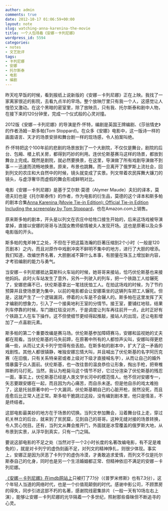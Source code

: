 ```yaml
---
author: admin
comments: true
date: 2012-10-17 01:06:59+00:00
layout: note
slug: watching-anna-karenina-the-movie
title: 一个人包场看《安娜－卡列尼娜》
wordpress_id: 5594
categories:
- notes
- 文艺批评
tags:
- 卡列尼娜
- 安娜
- 托尔斯泰
- 电影
- 编剧
---
```


昨天吃早饭的时候，看到报纸上说新版的《安娜－卡列尼娜》正在上映。我找了一家离家很近的影院，去看九点半的早场。整个放映厅里只有我一个人，这感觉让人惶恐又激动。在这个黑暗的密室里，除了放映员，只有我、托尔斯泰和剧中人物，在接下来的120分钟里，完成一个仪式般的心灵对撞。

2012版《安娜－卡列尼娜》的导演是乔·怀特，编剧是英国王牌编剧、《莎翁情史》的作者汤姆－斯多帕(Tom Stoppard)。在众多《安娜》电影中，这一版诗一样的画面语言、天才的场景安排和舞台剧一样的现场感，令人拍案叫绝。

乔·怀特把这个100年前的悲剧的场景放到了一个大剧院，不仅仅是舞台，剧院的后台、包厢、楼上机关房，都得到巧妙的利用。连伏伦斯基赛马这样的场景，都放到舞台上完成。既然是剧院，就必然要换景，在这里，导演做了所有戏剧导演做不到事－－迅速而流畅地换景。原来，布景也跳舞。而一旦离开了俄罗斯上流社会，回到列文的农庄和大自然中的时候，镜头就变成了实景。列文带着农民挥舞大镰刀的镜头，与虚浮奢华而虚假的舞会形成鲜明对比。

电影《安娜－卡列尼娜》是基于艾尔默·莫德（Alymer Maude）夫妇的译本，莫德夫妇也是《托尔斯泰传》的作者，作为电影的衍生品，莫德的这个译本和斯多帕的剧本合集[Anna Karenina (Movie Tie-in Edition): Official Tie-in Edition Including the screenplay by Tom Stoppard](http://www.amazon.com/Anna-Karenina-Movie-Edition-ebook/dp/B008WOO606/ref=sr_1_6?s=digital-text&ie=UTF8&qid=1350407555&sr=1-6&keywords=Tom+Stoppard+Plays)，也在Amazon.com上销售。 

原来斯多帕的剧本，开头是以列文在农庄中给牲口接生开始的，后来这场戏被导演拿掉，直接以安娜的哥哥与法国女教师偷情被夫人发现开场。这也是原著以及众多电影版的开头。

斯多帕的鬼斧神工之处，不但在于把这篇浩瀚的巨著压缩到2个小时（一般是120页剧本）之内，而且对原作中戏剧冲突不鲜明不集中的地方，进行了大胆的增添。我们知道，改编世界名著，大胆删减不算什么本事，有胆量在珠玉上增加新内容，才考验编剧的能力与勇气。

当安娜－卡列尼娜抵达莫斯科火车站的时候，她哥哥来接站，恰巧伏伦斯基也来接他妈妈。此时火车站发生了意外，另外一列驶入的列车，把一个铁路工人给辗死了，安娜悲痛不已，伏伦斯基拿出一笔钱抚恤工人。在拍这场戏的时候，为了节约预算并且使场景更为集中，以前的电影都会让安娜乘坐的这辆列车把工人辗死。但是，这就产生了一个逻辑漏洞，停着的火车是不会辗人的。斯多帕在这里发挥了天才编剧的想象力，引入了一个接奥地利王室的分情节。接王室，要铺红地毯，结果列车停靠的时候，车门跟红毯没对齐，于是调度让列车再往前开一点，此时正好有个铁路工人在车下操作。这不但使细节更经得起推敲，接站人的出现，还让电影增加了一点喜剧元素。

斯多帕的第二个重要改编是赛马场。伏伦斯基参加障碍赛马，安娜和监视她的丈夫都在观看。当伏伦斯基的马失前蹄，在原著中所有的人都惊声尖叫，安娜叫得更悲痛一些，从而让丈夫卡列宁觉得有些丢脸。在斯多帕的剧本中，扩大了这一矛盾的戏剧性。其他人都很镇静，唯独安娜忘情大叫，并且喊出了伏伦斯基的名字阿历克赛（在旧俄，只有关系特亲密或者上级对下级才直接喊名字），从而让自己的婚外情暴露于众人面前。伏伦斯基，也一改往昔的温良恭俭让形象，掏出手枪，把脊椎摔断的马打死。当然，我认为枪毙马这个情节不好，它过分渲染了伏伦斯基的残忍一面，事实上，伏伦斯基已经是人类文学长河中的模范情人。他不但对安娜专一，矢志要跟安娜在一起，而且因为内心痛苦，而自杀未遂。但是他自杀的戏太难拍了，这是托翁原著中的一个大漏洞，伏伦斯基朝自己的心脏开枪，居然没死，而且痊愈后比正常人还正常。斯多帕干脆跳过这段，没有编到剧本里，他只是情圣，不是终结者。

这部电影最美妙的地方在于场景的切换。当列文参加舞会，沿着舞台往上走，穿过机关林立的后台，就来到了贫民窟，见到自己的哥哥。这种无缝对接的场景转换，令人赏心悦目。还有，当列文从舞会推开门，外面就是冰雪覆盖的俄罗斯大地，从布景到实景，从浮华到真实，只有一门之隔。

要说这部电影的不足之处（当然对于一个2小时长度的名著改编电影，有不足是难免的），就是对卡列宁的虚伪刻画不足，对列文的精神挣扎，则很少体现。事实上，安娜正是因为厌恶了卡列宁的虚伪冷漠，才勇敢追求爱情，而列文不仅是托尔斯泰自己的化身，同时也是另一个生活婚姻都正常、但精神依旧不满足的安娜－卡列尼娜。

[《安娜－卡列尼娜》在imdb网站上](http://www.imdb.com/title/tt1781769/)只被打了7.1分（《普罗米修斯》也有7.3分），这个年轻人当道的网络时代，也是一个价值观颠倒的时代。感谢中影公司，不顾票房的得失，同步引进这部不朽的名著，感谢院线密集排片（一般一天有10场左右上演），能够让安娜－卡列尼娜的光华隔着一个多世纪，照射那些昏昧但不断追寻的心灵。
